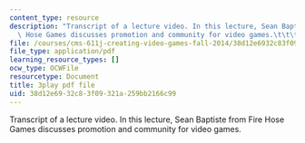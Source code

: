 ```yaml
---
content_type: resource
description: "Transcript of a lecture video. In this lecture, Sean Baptiste from Fire\
  \ Hose Games discusses promotion and community for video games.\t\t\t\t"
file: /courses/cms-611j-creating-video-games-fall-2014/38d12e6932c83f09321a259bb2166c99_zaabQDKK8WY.pdf
file_type: application/pdf
learning_resource_types: []
ocw_type: OCWFile
resourcetype: Document
title: 3play pdf file
uid: 38d12e69-32c8-3f09-321a-259bb2166c99
---
```

Transcript of a lecture video. In this lecture, Sean Baptiste from Fire Hose Games discusses promotion and community for video games.				

